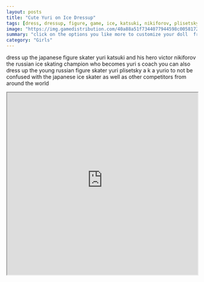 ```yaml
---
layout: posts
title: "Cute Yuri on Ice Dressup"
tags: [dress, dressup, figure, game, ice, katsuki, nikiforov, plisetsky, skater, victor, yuri, free, online, games, oyna, game, free, games, play, play, games]
image: "https://img.gamedistribution.com/40a88a51f7344077944598c00581727c.jpg"
summary: "click on the options you like more to customize your doll  free online games oyna game free games play play games"
category: "Girls"
---
```


dress up the japanese figure skater yuri katsuki and his hero victor nikiforov the russian ice skating champion who becomes yuri s coach you can also dress up the young russian figure skater yuri plisetsky a k a yurio to not be confused with the japanese ice skater as well as other competitors from around the world

<iframe width="100%" height="480px;" src="https://flash.gamedistribution.com?game=40a88a51f7344077944598c00581727c"></iframe>